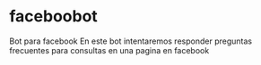 # faceboobot
Bot para facebook
En este bot intentaremos responder preguntas frecuentes para consultas en una pagina en facebook
